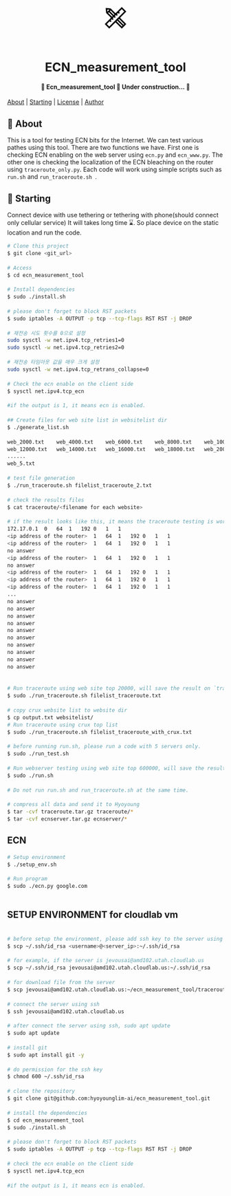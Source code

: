 <div align="center" id="top"> 
  <img src="./image/app.png" alt="ECN_measurement_tool" width="50" height="50" />

  &#xa0; 

  <!-- <a href="https://ecn_measurement_tool.netlify.app">Demo</a> -->
</div>

<h1 align="center">ECN_measurement_tool</h1>

<h4 align="center"> 🚧  Ecn_measurement_tool 🚀  Under construction...  🚧 </h4> 

<!-- <h4 align="center"> -->
[About](#dart-about) | [Starting](#checkered_flag-starting) | [License](#memo-license) | [Author](https://github.com/limlynn) 
<!-- </h4>  -->


## :dart: About ##

This is a tool for testing ECN bits for the Internet. We can test various pathes using this tool. There are two functions we have. First one is checking ECN enabling on the web server using `ecn.py` and `ecn_www.py`. The other one is checking the localization of the ECN bleaching on the router using `traceroute_only.py`. Each code will work using simple scripts such as `run.sh` and `run_traceroute.sh `.

## :checkered_flag: Starting ##

Connect device with use tethering or tethering with phone(should connect only cellular service)
It will takes long time :hourglass:. So place device on the static location and run the code. 


<!-- token: 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 -->
```bash
# Clone this project
$ git clone <git_url>

# Access
$ cd ecn_measurement_tool

# Install dependencies
$ sudo ./install.sh

# please don't forget to block RST packets
$ sudo iptables -A OUTPUT -p tcp --tcp-flags RST RST -j DROP

# 재전송 시도 횟수를 0으로 설정
sudo sysctl -w net.ipv4.tcp_retries1=0
sudo sysctl -w net.ipv4.tcp_retries2=0

# 재전송 타임아웃 값을 매우 크게 설정
sudo sysctl -w net.ipv4.tcp_retrans_collapse=0

# Check the ecn enable on the client side 
$ sysctl net.ipv4.tcp_ecn

#if the output is 1, it means ecn is enabled.

## Create files for web site list in websitelist dir
$ ./generate_list.sh

web_2000.txt    web_4000.txt    web_6000.txt    web_8000.txt    web_10000.txt   
web_12000.txt   web_14000.txt   web_16000.txt   web_18000.txt   web_20000.txt
......
web_5.txt

# test file generation
$ ./run_traceroute.sh filelist_traceroute_2.txt

# check the results files
$ cat traceroute/<filename for each website>

# if the result looks like this, it means the traceroute testing is working well. 
172.17.0.1	0	64	1	192	0	1	1
<ip address of the router>	1	64	1	192	0	1	1
<ip address of the router>	1	64	1	192	0	1	1
no answer
<ip address of the router>	1	64	1	192	0	1	1
no answer
<ip address of the router>	1	64	1	192	0	1	1
<ip address of the router>	1	64	1	192	0	1	1
<ip address of the router>	1	64	1	192	0	1	1
...
no answer
no answer
no answer
no answer
no answer
no answer
no answer
no answer
no answer
no answer


# Run traceroute using web site top 20000, will save the result on `traceroute` dir : Using UDP packet
$ sudo ./run_traceroute.sh filelist_traceroute.txt

# copy crux website list to website dir
$ cp output.txt websitelist/
# Run traceroute using crux top list 
$ sudo ./run_traceroute.sh filelist_traceroute_with_crux.txt

# before running run.sh, please run a code with 5 servers only. 
$ sudo ./run_test.sh

# Run webserver testing using web site top 600000, will save the result on 'ecnserver' dir
$ sudo ./run.sh

# Do not run run.sh and run_traceroute.sh at the same time. 

# compress all data and send it to Hyoyoung 
$ tar -cvf traceroute.tar.gz traceroute/*
$ tar -cvf ecnserver.tar.gz ecnserver/*
```


## ECN

```bash
# Setup environment
$ ./setup_env.sh

# Run program
$ sudo ./ecn.py google.com
     

```


## SETUP ENVIRONMENT for cloudlab vm

```bash

# before setup the environment, please add ssh key to the server using scp from the host machine 
$ scp ~/.ssh/id_rsa <username>@<server_ip>:~/.ssh/id_rsa

# for example, if the server is jevousai@amd102.utah.cloudlab.us
$ scp ~/.ssh/id_rsa jevousai@amd102.utah.cloudlab.us:~/.ssh/id_rsa

# for download file from the server
$ scp jevousai@amd102.utah.cloudlab.us:~/ecn_measurement_tool/traceroute/traceroute_ip_list.txt .

# connect the server using ssh
$ ssh jevousai@amd102.utah.cloudlab.us

# after connect the server using ssh, sudo apt update
$ sudo apt update

# install git
$ sudo apt install git -y

# do permission for the ssh key
$ chmod 600 ~/.ssh/id_rsa

# clone the repository
$ git clone git@github.com:hyoyounglim-ai/ecn_measurement_tool.git

# install the dependencies
$ cd ecn_measurement_tool
$ sudo ./install.sh  

# please don't forget to block RST packets
$ sudo iptables -A OUTPUT -p tcp --tcp-flags RST RST -j DROP  

# check the ecn enable on the client side 
$ sysctl net.ipv4.tcp_ecn

#if the output is 1, it means ecn is enabled.     

```



